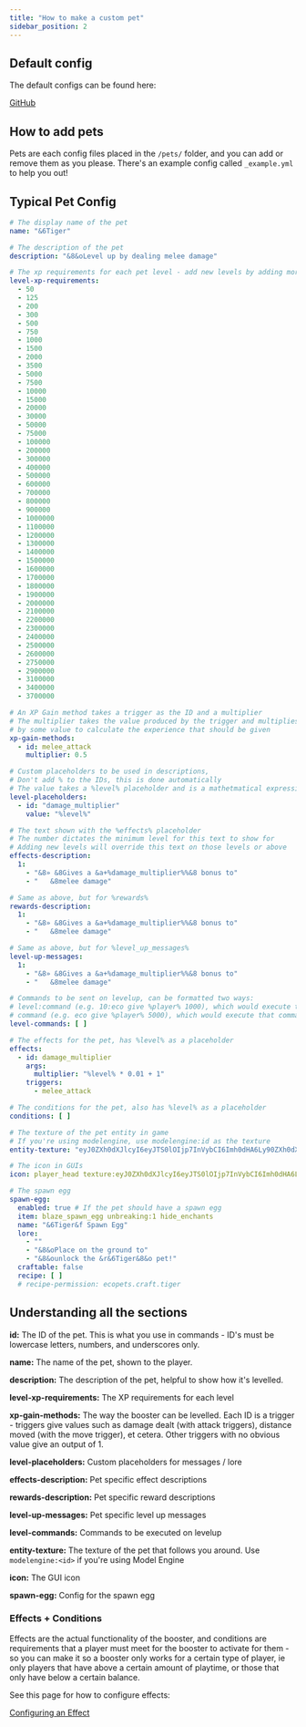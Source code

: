 ```yaml
---
title: "How to make a custom pet"
sidebar_position: 2
---
```


## Default config

The default configs can be found here:

[GitHub](https://github.com/Auxilor/EcoPets/blob/master/eco-core/core-plugin/src/main/resources/pets/)

## How to add pets
Pets are each config files placed in the `/pets/` folder, and you can add or remove them as you please. There's an example config called `_example.yml` to help you out!

## Typical Pet Config

```yaml
# The display name of the pet
name: "&6Tiger"

# The description of the pet
description: "&8&oLevel up by dealing melee damage"

# The xp requirements for each pet level - add new levels by adding more to this list
level-xp-requirements:
  - 50
  - 125
  - 200
  - 300
  - 500
  - 750
  - 1000
  - 1500
  - 2000
  - 3500
  - 5000
  - 7500
  - 10000
  - 15000
  - 20000
  - 30000
  - 50000
  - 75000
  - 100000
  - 200000
  - 300000
  - 400000
  - 500000
  - 600000
  - 700000
  - 800000
  - 900000
  - 1000000
  - 1100000
  - 1200000
  - 1300000
  - 1400000
  - 1500000
  - 1600000
  - 1700000
  - 1800000
  - 1900000
  - 2000000
  - 2100000
  - 2200000
  - 2300000
  - 2400000
  - 2500000
  - 2600000
  - 2750000
  - 2900000
  - 3100000
  - 3400000
  - 3700000

# An XP Gain method takes a trigger as the ID and a multiplier
# The multiplier takes the value produced by the trigger and multiplies it
# by some value to calculate the experience that should be given
xp-gain-methods:
  - id: melee_attack
    multiplier: 0.5

# Custom placeholders to be used in descriptions,
# Don't add % to the IDs, this is done automatically
# The value takes a %level% placeholder and is a mathetmatical expression
level-placeholders:
  - id: "damage_multiplier"
    value: "%level%"

# The text shown with the %effects% placeholder
# The number dictates the minimum level for this text to show for
# Adding new levels will override this text on those levels or above
effects-description:
  1:
    - "&8» &8Gives a &a+%damage_multiplier%%&8 bonus to"
    - "   &8melee damage"

# Same as above, but for %rewards%
rewards-description:
  1:
    - "&8» &8Gives a &a+%damage_multiplier%%&8 bonus to"
    - "   &8melee damage"

# Same as above, but for %level_up_messages%
level-up-messages:
  1:
    - "&8» &8Gives a &a+%damage_multiplier%%&8 bonus to"
    - "   &8melee damage"

# Commands to be sent on levelup, can be formatted two ways:
# level:command (e.g. 10:eco give %player% 1000), which would execute that command for level 10
# command (e.g. eco give %player% 5000), which would execute that command for all levels
level-commands: [ ]

# The effects for the pet, has %level% as a placeholder
effects:
  - id: damage_multiplier
    args:
      multiplier: "%level% * 0.01 + 1"
    triggers:
      - melee_attack

# The conditions for the pet, also has %level% as a placeholder
conditions: [ ]

# The texture of the pet entity in game
# If you're using modelengine, use modelengine:id as the texture
entity-texture: "eyJ0ZXh0dXJlcyI6eyJTS0lOIjp7InVybCI6Imh0dHA6Ly90ZXh0dXJlcy5taW5lY3JhZnQubmV0L3RleHR1cmUvOTA5NWZjYzFlM2Q3Y2JkMzUwZjE5YjM4OTQ5OGFiOGJiOTZjNjVhZDE4NWQzNDU5MjA2N2E3ZDAzM2FjNDhkZSJ9fX0="

# The icon in GUIs
icon: player_head texture:eyJ0ZXh0dXJlcyI6eyJTS0lOIjp7InVybCI6Imh0dHA6Ly90ZXh0dXJlcy5taW5lY3JhZnQubmV0L3RleHR1cmUvOTA5NWZjYzFlM2Q3Y2JkMzUwZjE5YjM4OTQ5OGFiOGJiOTZjNjVhZDE4NWQzNDU5MjA2N2E3ZDAzM2FjNDhkZSJ9fX0=

# The spawn egg
spawn-egg:
  enabled: true # If the pet should have a spawn egg
  item: blaze_spawn_egg unbreaking:1 hide_enchants
  name: "&6Tiger&f Spawn Egg"
  lore:
    - ""
    - "&8&oPlace on the ground to"
    - "&8&ounlock the &r&6Tiger&8&o pet!"
  craftable: false
  recipe: [ ]
  # recipe-permission: ecopets.craft.tiger
```

## Understanding all the sections

**id:** The ID of the pet. This is what you use in commands - ID's must be lowercase letters, numbers, and underscores only.

**name:** The name of the pet, shown to the player.

**description:** The description of the pet, helpful to show how it's levelled.

**level-xp-requirements:** The XP requirements for each level

**xp-gain-methods:** The way the booster can be levelled. Each ID is a trigger - triggers give values such as damage dealt (with attack triggers), distance moved (with the move trigger), et cetera. Other triggers with no obvious value give an output of 1.

**level-placeholders:** Custom placeholders for messages / lore

**effects-description:** Pet specific effect descriptions

**rewards-description:** Pet specific reward descriptions

**level-up-messages:** Pet specific level up messages

**level-commands:** Commands to be executed on levelup 

**entity-texture:** The texture of the pet that follows you around. Use `modelengine:<id>` if you're using Model Engine

**icon:** The GUI icon

**spawn-egg:** Config for the spawn egg

### Effects + Conditions

Effects are the actual functionality of the booster, and conditions are requirements that a player must meet for the booster to activate for them - so you can make it so a booster only works for a certain type of player, ie only players that have above a certain amount of playtime, or those that only have below a certain balance.

See this page for how to configure effects:

[Configuring an Effect](https://plugins.auxilor.io/effects/configuring-an-effect)

